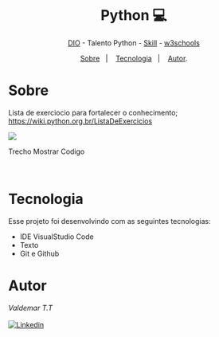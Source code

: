 <h1 align="center"> Python 💻 </h1>

<p align="center"> <a href="https://web.dio.me/home" target="_blank">DIO</a> - Talento Python - <a href="https://www.linkedin.com/in/valdemar-teider-5336b394/" target="_blank">Skill</a> - <a href="https://www.w3schools.com/" target="_blank">w3schools</a> </p>

<p align="center">
<a href="#sobre">Sobre</a>&nbsp;&nbsp;&nbsp|&nbsp;&nbsp;&nbsp;
<a href="#tecnologia">Tecnologia</a>&nbsp;&nbsp;&nbsp|&nbsp;&nbsp;&nbsp;
<a href="#autor">Autor</a>.</p>

# Sobre

Lista de exerciocio para fortalecer o conhecimento; https://wiki.python.org.br/ListaDeExercicios

![](https://github.com/1985Valdemar/Python_lista/assets/114195427/63134d0a-3fa1-4570-8210-6221325c1bd7)
<p> Trecho Mostrar Codigo</p>

<br>

# Tecnologia

Esse projeto foi desenvolvindo com as seguintes tecnologias:

- IDE VisualStudio Code
- Texto
- Git e Github

# Autor

_Valdemar T.T_
<br>
<br>
[![Linkedin](https://img.shields.io/badge/VALDEMAR-0077B5?style=for-the-badge&logo=linkedin&logoColor=white)](https://www.linkedin.com/in/valdemar-teider-5336b394/)
